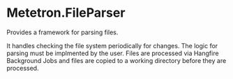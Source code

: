 # Metetron.FileParser
Provides a framework for parsing files.

It handles checking the file system periodically for changes.
The logic for parsing must be implmented by the user.
Files are processed via Hangfire Background Jobs and files are copied to a working directory before they are processed.
